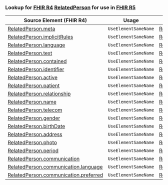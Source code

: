 ### Lookup for [FHIR R4](https://hl7.org/fhir/R4/) [RelatedPerson](https://hl7.org/fhir/R4/RelatedPerson.html) for use in [FHIR R5](https://hl7.org/fhir/R5/)

| Source Element (FHIR R4) | Usage | Target |
| -------------- | ----- | ------ |
| [RelatedPerson.meta](https://hl7.org/fhir/R4/RelatedPerson.html#resource) | `UseElementSameName` | [RelatedPerson.meta](https://hl7.org/fhir/R5/RelatedPerson.html#resource) |
| [RelatedPerson.implicitRules](https://hl7.org/fhir/R4/RelatedPerson.html#resource) | `UseElementSameName` | [RelatedPerson.implicitRules](https://hl7.org/fhir/R5/RelatedPerson.html#resource) |
| [RelatedPerson.language](https://hl7.org/fhir/R4/RelatedPerson.html#resource) | `UseElementSameName` | [RelatedPerson.language](https://hl7.org/fhir/R5/RelatedPerson.html#resource) |
| [RelatedPerson.text](https://hl7.org/fhir/R4/RelatedPerson.html#resource) | `UseElementSameName` | [RelatedPerson.text](https://hl7.org/fhir/R5/RelatedPerson.html#resource) |
| [RelatedPerson.contained](https://hl7.org/fhir/R4/RelatedPerson.html#resource) | `UseElementSameName` | [RelatedPerson.contained](https://hl7.org/fhir/R5/RelatedPerson.html#resource) |
| [RelatedPerson.identifier](https://hl7.org/fhir/R4/RelatedPerson.html#resource) | `UseElementSameName` | [RelatedPerson.identifier](https://hl7.org/fhir/R5/RelatedPerson.html#resource) |
| [RelatedPerson.active](https://hl7.org/fhir/R4/RelatedPerson.html#resource) | `UseElementSameName` | [RelatedPerson.active](https://hl7.org/fhir/R5/RelatedPerson.html#resource) |
| [RelatedPerson.patient](https://hl7.org/fhir/R4/RelatedPerson.html#resource) | `UseElementSameName` | [RelatedPerson.patient](https://hl7.org/fhir/R5/RelatedPerson.html#resource) |
| [RelatedPerson.relationship](https://hl7.org/fhir/R4/RelatedPerson.html#resource) | `UseElementSameName` | [RelatedPerson.relationship](https://hl7.org/fhir/R5/RelatedPerson.html#resource) |
| [RelatedPerson.name](https://hl7.org/fhir/R4/RelatedPerson.html#resource) | `UseElementSameName` | [RelatedPerson.name](https://hl7.org/fhir/R5/RelatedPerson.html#resource) |
| [RelatedPerson.telecom](https://hl7.org/fhir/R4/RelatedPerson.html#resource) | `UseElementSameName` | [RelatedPerson.telecom](https://hl7.org/fhir/R5/RelatedPerson.html#resource) |
| [RelatedPerson.gender](https://hl7.org/fhir/R4/RelatedPerson.html#resource) | `UseElementSameName` | [RelatedPerson.gender](https://hl7.org/fhir/R5/RelatedPerson.html#resource) |
| [RelatedPerson.birthDate](https://hl7.org/fhir/R4/RelatedPerson.html#resource) | `UseElementSameName` | [RelatedPerson.birthDate](https://hl7.org/fhir/R5/RelatedPerson.html#resource) |
| [RelatedPerson.address](https://hl7.org/fhir/R4/RelatedPerson.html#resource) | `UseElementSameName` | [RelatedPerson.address](https://hl7.org/fhir/R5/RelatedPerson.html#resource) |
| [RelatedPerson.photo](https://hl7.org/fhir/R4/RelatedPerson.html#resource) | `UseElementSameName` | [RelatedPerson.photo](https://hl7.org/fhir/R5/RelatedPerson.html#resource) |
| [RelatedPerson.period](https://hl7.org/fhir/R4/RelatedPerson.html#resource) | `UseElementSameName` | [RelatedPerson.period](https://hl7.org/fhir/R5/RelatedPerson.html#resource) |
| [RelatedPerson.communication](https://hl7.org/fhir/R4/RelatedPerson.html#resource) | `UseElementSameName` | [RelatedPerson.communication](https://hl7.org/fhir/R5/RelatedPerson.html#resource) |
| [RelatedPerson.communication.language](https://hl7.org/fhir/R4/RelatedPerson.html#resource) | `UseElementSameName` | [RelatedPerson.communication.language](https://hl7.org/fhir/R5/RelatedPerson.html#resource) |
| [RelatedPerson.communication.preferred](https://hl7.org/fhir/R4/RelatedPerson.html#resource) | `UseElementSameName` | [RelatedPerson.communication.preferred](https://hl7.org/fhir/R5/RelatedPerson.html#resource) |

